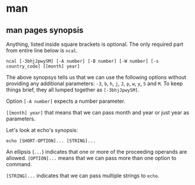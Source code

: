 # man

## man pages synopsis

Anything, listed inside square brackets is optional. The only required part from entire
line below is `ncal`.

```
ncal [-3bhjJpwySM] [-A number] [-B number] [-W number] [-s country_code] [[month] year]
```

The above synopsys tells us that we can use the following options without providing any
additional parameters: `-3`, `b`, `h`, `j`, `J`, `p`, `w`, `y`, `S` and `M`. To keep
things brief, they all lumped together as `[-3bhjJpwySM]`.

Option `[-A number]` expects a number parameter.

`[[month] year]` that means that we can pass month and year or just year as parameters.

Let's look at echo's synopsis:

```
echo [SHORT-OPTION]... [STRING]...
```

An ellipsis (`...`) indicates that one or more of the proceeding operands are allowed.
`[OPTION]...` means that we can pass more than one option to command.

`[STRING]...` indicates that we can pass multiple strings to `echo`.

